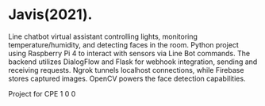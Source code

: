 # Javis(2021).
Line chatbot virtual assistant controlling lights, monitoring temperature/humidity, 
and detecting faces in the room. Python project using Raspberry Pi 4 to interact with sensors 
via Line Bot commands. The backend utilizes DialogFlow and Flask for webhook integration, sending 
and receiving requests. Ngrok tunnels localhost connections, while Firebase stores captured images.
OpenCV powers the face detection capabilities.

Project for CPE 1 0 0 
